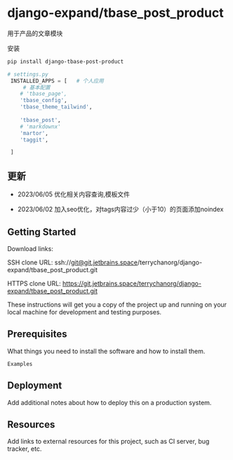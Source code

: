 # django-expand/tbase_post_product

用于产品的文章模块



安装
```bash
pip install django-tbase-post-product
```

```python
# settings.py
 INSTALLED_APPS = [   # 个人应用
     # 基本配置
    # 'tbase_page',
    'tbase_config',
    'tbase_theme_tailwind',
    
    'tbase_post',
    # 'markdownx'
    'martor',
    'taggit',

 ]
```


## 更新

- 2023/06/05
优化相关内容查询,模板文件


- 2023/06/02
加入seo优化，对tags内容过少（小于10）的页面添加noindex






## Getting Started

Download links:

SSH clone URL: ssh://git@git.jetbrains.space/terrychanorg/django-expand/tbase_post_product.git

HTTPS clone URL: https://git.jetbrains.space/terrychanorg/django-expand/tbase_post_product.git



These instructions will get you a copy of the project up and running on your local machine for development and testing purposes.

## Prerequisites

What things you need to install the software and how to install them.

```
Examples
```

## Deployment

Add additional notes about how to deploy this on a production system.

## Resources

Add links to external resources for this project, such as CI server, bug tracker, etc.
